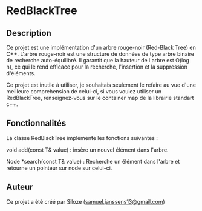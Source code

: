 # RedBlackTree

## **Description**
Ce projet est une implémentation d'un arbre rouge-noir (Red-Black Tree) en C++. L'arbre rouge-noir est une structure de données de type arbre binaire de recherche auto-équilibré. Il garantit que la hauteur de l'arbre est O(log n), ce qui le rend efficace pour la recherche, l'insertion et la suppression d'éléments.

Ce projet est inutile à utiliser, je souhaitais seulement le refaire au vue d'une meilleure comprehension de celui-ci, si vous voulez utiliser un RedBlackTree, renseignez-vous sur le container map de la librairie standart c++.
## **Fonctionnalités**
La classe RedBlackTree implémente les fonctions suivantes :

void add(const T& value) : insère un nouvel élément dans l'arbre.

Node<T> *search(const T& value) : Recherche un élément dans l'arbre et retourne un pointeur sur node sur celui-ci.

## **Auteur**
Ce projet a été créé par Siloze (samuel.janssens13@gmail.com)
